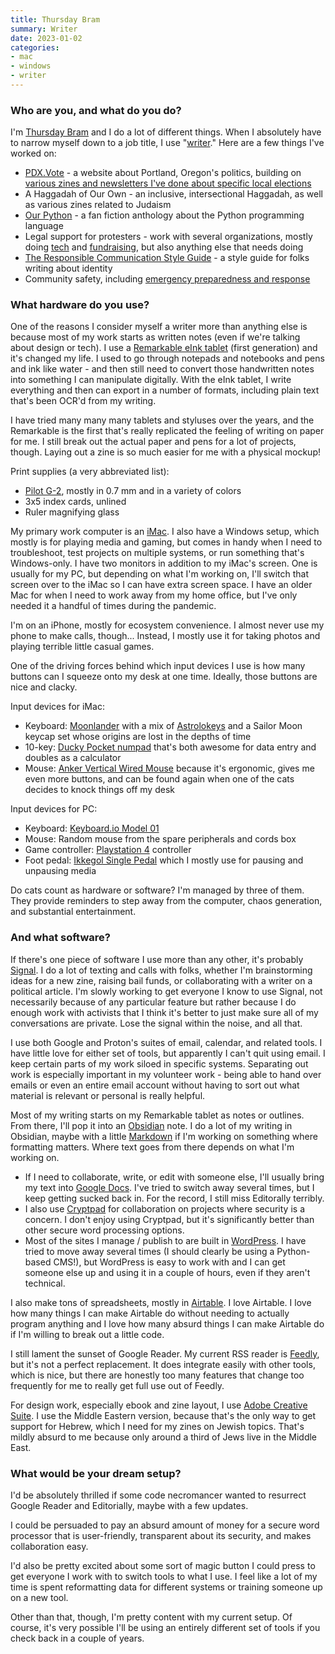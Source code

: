 ```yaml
---
title: Thursday Bram
summary: Writer
date: 2023-01-02
categories:
- mac
- windows
- writer
---
```


### Who are you, and what do you do?

I'm [Thursday Bram](https://www.thursdaybram.com/ "Thursday's website.") and I do a lot of different things. When I absolutely have to narrow myself down to a job title, I use "[writer](https://www.thursdaybram.com/published-work "Thursday's published writing.")." Here are a few things I've worked on:

- [PDX.Vote](https://pdx.vote/ "A website about voting in Portland, Oregon.") - a website about Portland, Oregon's politics, building on [various zines and newsletters I've done about specific local elections](https://www.thursdaybram.com/my-election-coverage-to-date "Thursday's coverage of Oregon elections.")
- A Haggadah of Our Own - an inclusive, intersectional Haggadah, as well as various zines related to Judaism
- [Our Python](https://www.thursdaybram.com/our-python-available-for-a-donation-to-pyladies "An anthology of fan fiction about the Python programming language.") - a fan fiction anthology about the Python programming language
- Legal support for protesters - work with several organizations, mostly doing [tech](https://www.thursdaybram.com/talk-supporting-the-george-floyd-protests-in-portland-demonstrations-legal-support-and-django-apps "Thursday's post about supporting the George Floyd protests in Portland.") and [fundraising](https://www.thursdaybram.com/how-to-localize-classic-holiday-stories-for-fun-and-fundraising "Thursday's post about fundraising."), but also anything else that needs doing
- [The Responsible Communication Style Guide](https://rcstyleguide.com/ "Thursday's guide for writing inclusively.") - a style guide for folks writing about identity
- Community safety, including [emergency preparedness and response](https://docs.google.com/document/d/16rVej5gfgQ5waGpJOU4vxxzS6F0oRhIT95pb4s7gIck/edit "Thursday's Google Doc containing info about responding to emergencies.")

### What hardware do you use?

One of the reasons I consider myself a writer more than anything else is because most of my work starts as written notes (even if we're talking about design or tech). I use a [Remarkable eInk tablet][remarkable] (first generation) and it's changed my life. I used to go through notepads and notebooks and pens and ink like water - and then still need to convert those handwritten notes into something I can manipulate digitally. With the eInk tablet, I write everything and then can export in a number of formats, including plain text that's been OCR'd from my writing.

I have tried many many many tablets and styluses over the years, and the Remarkable is the first that's really replicated the feeling of writing on paper for me. I still break out the actual paper and pens for a lot of projects, though. Laying out a zine is so much easier for me with a physical mockup!

Print supplies (a very abbreviated list):

- [Pilot G-2][g-2], mostly in 0.7 mm and in a variety of colors
- 3x5 index cards, unlined
- Ruler magnifying glass

My primary work computer is an [iMac][]. I also have a Windows setup, which mostly is for playing media and gaming, but comes in handy when I need to troubleshoot, test projects on multiple systems, or run something that's Windows-only. I have two monitors in addition to my iMac's screen. One is usually for my PC, but depending on what I'm working on, I'll switch that screen over to the iMac so I can have extra screen space. I have an older Mac for when I need to work away from my home office, but I've only needed it a handful of times during the pandemic.

I'm on an iPhone, mostly for ecosystem convenience. I almost never use my phone to make calls, though... Instead, I mostly use it for taking photos and playing terrible little casual games. 

One of the driving forces behind which input devices I use is how many buttons can I squeeze onto my desk at one time. Ideally, those buttons are nice and clacky.

Input devices for iMac:

- Keyboard: [Moonlander][] with a mix of [Astrolokeys][] and a Sailor Moon keycap set whose origins are lost in the depths of time
- 10-key: [Ducky Pocket numpad][pocket.2] that's both awesome for data entry and doubles as a calculator
- Mouse: [Anker Vertical Wired Mouse][ergonomic-wired-vertical-mouse] because it's ergonomic, gives me even more buttons, and can be found again when one of the cats decides to knock things off my desk

Input devices for PC:

- Keyboard: [Keyboard.io Model 01][model-01]
- Mouse: Random mouse from the spare peripherals and cords box
- Game controller: [Playstation 4][ps4] controller
- Foot pedal: [Ikkegol Single Pedal][usb-single-pedal] which I mostly use for pausing and unpausing media

Do cats count as hardware or software? I'm managed by three of them. They provide reminders to step away from the computer, chaos generation, and substantial entertainment.

### And what software?

If there's one piece of software I use more than any other, it's probably [Signal][]. I do a lot of texting and calls with folks, whether I'm brainstorming ideas for a new zine, raising bail funds, or collaborating with a writer on a political article. I'm slowly working to get everyone I know to use Signal, not necessarily because of any particular feature but rather because I do enough work with activists that I think it's better to just make sure all of my conversations are private. Lose the signal within the noise, and all that.

I use both Google and Proton's suites of email, calendar, and related tools. I have little love for either set of tools, but apparently I can't quit using email. I keep certain parts of my work siloed in specific systems. Separating out work is especially important in my volunteer work - being able to hand over emails or even an entire email account without having to sort out what material is relevant or personal is really helpful.

Most of my writing starts on my Remarkable tablet as notes or outlines. From there, I'll pop it into an [Obsidian][] note. I do a lot of my writing in Obsidian, maybe with a little [Markdown][] if I'm working on something where formatting matters. Where text goes from there depends on what I'm working on.

- If I need to collaborate, write, or edit with someone else, I'll usually bring my text into [Google Docs][google-docs]. I've tried to switch away several times, but I keep getting sucked back in. For the record, I still miss Editorally terribly.
- I also use [Cryptpad][] for collaboration on projects where security is a concern. I don't enjoy using Cryptpad, but it's significantly better than other secure word processing options.
- Most of the sites I manage / publish to are built in [WordPress][]. I have tried to move away several times (I should clearly be using a Python-based CMS!), but WordPress is easy to work with and I can get someone else up and using it in a couple of hours, even if they aren't technical.

I also make tons of spreadsheets, mostly in [Airtable][]. I love Airtable. I love how many things I can make Airtable do without needing to actually program anything and I love how many absurd things I can make Airtable do if I'm willing to break out a little code.

I still lament the sunset of Google Reader. My current RSS reader is [Feedly][], but it's not a perfect replacement. It does integrate easily with other tools, which is nice, but there are honestly too many features that change too frequently for me to really get full use out of Feedly.

For design work, especially ebook and zine layout, I use [Adobe Creative Suite][creative-suite]. I use the Middle Eastern version, because that's the only way to get support for Hebrew, which I need for my zines on Jewish topics. That's mildly absurd to me because only around a third of Jews live in the Middle East.

### What would be your dream setup?

I'd be absolutely thrilled if some code necromancer wanted to resurrect Google Reader and Editorially, maybe with a few updates.

I could be persuaded to pay an absurd amount of money for a secure word processor that is user-friendly, transparent about its security, and makes collaboration easy.

I'd also be pretty excited about some sort of magic button I could press to get everyone I work with to switch tools to what I use. I feel like a lot of my time is spent reformatting data for different systems or training someone up on a new tool.

Other than that, though, I'm pretty content with my current setup. Of course, it's very possible I'll be using an entirely different set of tools if you check back in a couple of years.

[airtable]: https://airtable.com/ "A service for organising data."
[astrolokeys]: http://astrolokeys.com/ "Astrology-themed keycaps."
[creative-suite]: https://www.adobe.com/creativecloud.html "A collection of design tools."
[cryptpad]: https://cryptpad.fr/ "An encrypted, open-source collaboration suite."
[ergonomic-wired-vertical-mouse]: https://www.anker.com/uk/products/a7851?variant=37339874853028 "A vertical mouse."
[feedly]: https://feedly.com/ "A feed reader."
[g-2]: https://penbase.fandom.com/wiki/Pilot_G2 "A pen."
[google-docs]: https://en.wikipedia.org/wiki/Google_Docs "A web-based office suite."
[imac]: https://www.apple.com/imac/ "An all-in-one computer."
[markdown]: https://daringfireball.net/projects/markdown/ "An email-like format for marking up text."
[model-01]: https://shop.keyboard.io/ "A mechanical keyboard."
[moonlander]: https://www.zsa.io/moonlander/ "An ergonomic mechanical keyboard."
[obsidian]: https://obsidian.md/ "Note-taking software."
[pocket.2]: https://www.duckychannel.com.tw/en/Ducky-Pocket "A mechanical numeric keyboard."
[ps4]: http://us.playstation.com/ps4/index.htm "A shiny gaming console from Sony."
[remarkable]: https://remarkable.com/ "An e-ink tablet."
[signal]: https://en.wikipedia.org/wiki/Signal_%28software%29 "An encrypted messaging service."
[usb-single-pedal]: http://www.ikkegol.com/2022-upgraded-usb-foot-switch-single-pedal-optical-control-p-118.html "A USB-based foot switch."
[wordpress]: https://wordpress.com/ "Weblog publishing software."
